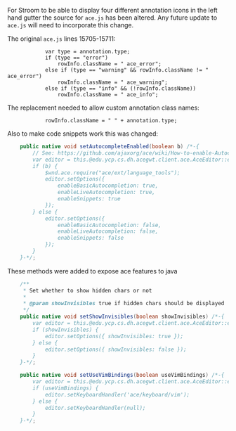 For Stroom to be able to display four different annotation icons in the left hand gutter the source for `ace.js` has been altered. Any future update to `ace.js` will need to incorporate this change.

The original `ace.js` lines 15705-15711:
```
            var type = annotation.type;
            if (type == "error")
                rowInfo.className = " ace_error";
            else if (type == "warning" && rowInfo.className != " ace_error")
                rowInfo.className = " ace_warning";
            else if (type == "info" && (!rowInfo.className))
                rowInfo.className = " ace_info";
```

The replacement needed to allow custom annotation class names:
```
            rowInfo.className = " " + annotation.type;
```

Also to make code snippets work this was changed:

``` java 
    public native void setAutocompleteEnabled(boolean b) /*-{
		// See: https://github.com/ajaxorg/ace/wiki/How-to-enable-Autocomplete-in-the-Ace-editor
		var editor = this.@edu.ycp.cs.dh.acegwt.client.ace.AceEditor::editor;
		if (b) {
			$wnd.ace.require("ace/ext/language_tools");
			editor.setOptions({
                enableBasicAutocompletion: true,
                enableLiveAutocompletion: true,
                enableSnippets: true
            });
		} else {
			editor.setOptions({
                enableBasicAutocompletion: false,
                enableLiveAutocompletion: false,
                enableSnippets: false
            });
		}
	}-*/;
```

These methods were added to expose ace features to java

``` java 
    /**
     * Set whether to show hidden chars or not
     *
     * @param showInvisibles true if hidden chars should be displayed
     */
    public native void setShowInvisibles(boolean showInvisibles) /*-{
		var editor = this.@edu.ycp.cs.dh.acegwt.client.ace.AceEditor::editor;
		if (showInvisibles) {
			editor.setOptions({ showInvisibles: true });
		} else {
			editor.setOptions({ showInvisibles: false });
		}
	}-*/;

    public native void setUseVimBindings(boolean useVimBindings) /*-{
		var editor = this.@edu.ycp.cs.dh.acegwt.client.ace.AceEditor::editor;
		if (useVimBindings) {
            editor.setKeyboardHandler('ace/keyboard/vim');
        } else {
            editor.setKeyboardHandler(null);
        }
	}-*/;
```